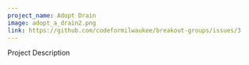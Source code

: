 ```yaml
---
project_name: Adopt Drain
image: adopt_a_drain2.png
link: https://github.com/codeformilwaukee/breakout-groups/issues/3
---
```


Project Description
